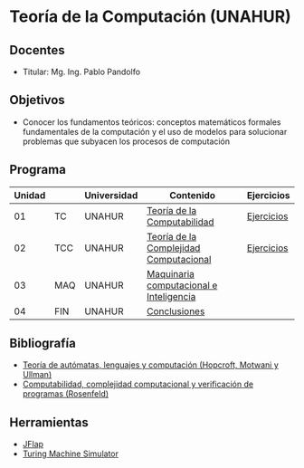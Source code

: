 # Teoría de la Computación (UNAHUR)

## Docentes

* Titular: Mg. Ing. Pablo Pandolfo

## Objetivos

* Conocer los fundamentos teóricos: conceptos matemáticos formales fundamentales de la computación y el uso de modelos para solucionar problemas que subyacen los procesos de computación

## Programa

| Unidad | | Universidad | Contenido | Ejercicios |
| -- | -- | -- | -- | -- |
| 01 | TC   | UNAHUR | [Teoría de la Computabilidad](doc/01-comput-contenido.md)            | [Ejercicios](doc/01-comput-ejercicios.md) |
| 02 | TCC  | UNAHUR | [Teoría de la Complejidad Computacional](doc/02-comple-contenido.md) | [Ejercicios](doc/02-comple-ejercicios.md) |
| 03 | MAQ  | UNAHUR | [Maquinaria computacional e Inteligencia](doc/03-maquinaria-computacional.pdf) ||
| 04 | FIN  | UNAHUR | [Conclusiones](doc/04-conclusiones.md) ||

## Bibliografía

* [Teoría de autómatas, lenguajes y computación (Hopcroft, Motwani y Ullman)](biblio/Teoria%20de%20automatas,%20lenguajes%20y%20computacion%20(Hopcroft).pdf)
* [Computabilidad, complejidad computacional y verificación de programas (Rosenfeld)](biblio/Computabilidad,%20complejidad%20computacional%20y%20verificacion%20de%20programas%20(Rosenfeld).pdf)

## Herramientas

* [JFlap](https://www.jflap.org/)
* [Turing Machine Simulator](https://turingmachinesimulator.com)
